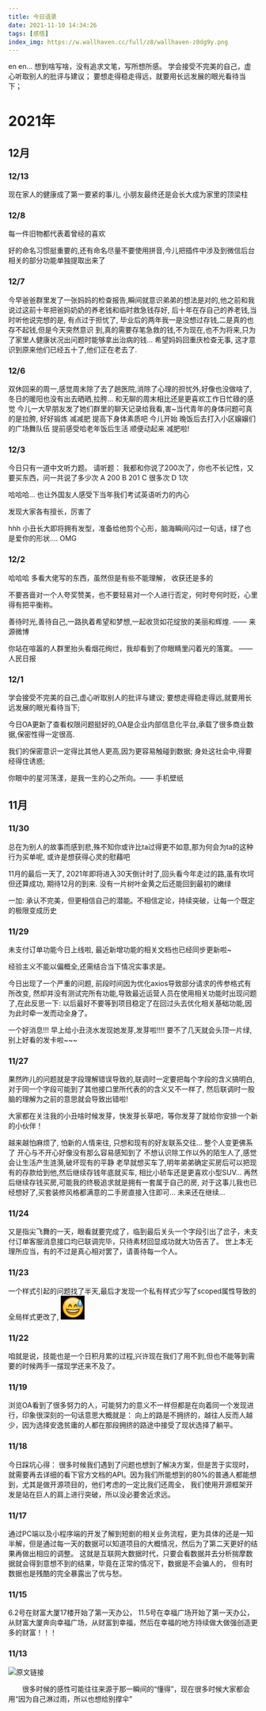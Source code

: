 ```yaml
---
title: 今日语录
date: 2021-11-10 14:34:26
tags: [感悟]
index_img: https://w.wallhaven.cc/full/z8/wallhaven-z8dg9y.png
---
```


en en... 想到啥写啥，没有追求文笔，写所想所感。
学会接受不完美的自己，虚心听取别人的批评与建议；
要想走得稳走得远，就要用长远发展的眼光看待当下；
<!--more-->

# 2021年

## 12月
### 12/13
现在家人的健康成了第一要紧的事儿, 小朋友最终还是会长大成为家里的顶梁柱

### 12/8
每一件旧物都代表着曾经的喜欢

好的命名习惯挺重要的,还有命名尽量不要使用拼音,今儿把插件中涉及到微信后台相关的部分功能单独提取出来了

### 12/7
今早爸爸群里发了一张妈妈的检查报告,瞬间就意识弟弟的想法是对的,他之前和我说过这前十年把爸妈奶奶的养老钱和临时救急钱存好,
后十年在存自己的养老钱,当时听他说完想的是, 有点过于担忧了, 毕业后的两年我一是没想过存钱,二是真的也存不起钱,但是今天突然意识
到,真的需要存笔急救的钱,不为现在,也不为将来,只为了家里人健康状况出问题时能够拿出治病的钱...
希望妈妈回重庆检查无事, 这才意识到原来他们已经五十了,他们正在老去了.

### 12/6
双休回来的周一,感觉周末除了去了趟医院,消除了心理的担忧外,好像也没做啥了,
冬日的暖阳也没有出去晒晒,拉胯...
和无聊的周末相比还是更喜欢工作日忙碌的感觉
今儿一大早朋友发了她们群里的聊天记录给我看,害~当代青年的身体问题可真的是拉胯,
好好锻炼 减减肥 提高下身体素质吧
今儿开始 晚饭后去打入小区嬢嬢们的广场舞队伍 提前感受哈老年饭后生活 顺便动起来 减肥啦!

### 12/3
今日只有一道中文听力题。
请听题：
我都和你说了200次了，你也不长记性，又要买东西，问一共说了多少次
A 200    B  201   C   很多次  D  1次

哈哈哈...
也让外国友人感受下当年我们考试英语听力的内心

发现大家各有擅长，厉害了

hhh 小丑长大即将拥有发型，准备给他剪个心形，脑海瞬间闪过一句话，绿了也是爱你的形状.... OMG

### 12/2

哈哈哈 多看大佬写的东西，虽然但是有些不能理解， 收获还是多的

不要吝啬对一个人夸奖赞美，也不要轻易对一个人进行否定，何时夸何时贬，心里得有把平衡称。

善待时光,善待自己,一路执着希望和梦想,一起收货如花绽放的美丽和辉煌. —— 来源微博

你站在喧嚣的人群里抬头看烟花绚烂，我却看到了你眼睛里闪着光的落寞。 —— 人民日报

### 12/1

学会接受不完美的自己,虚心听取别人的批评与建议;
要想走得稳走得远,就要用长远发展的眼光看待当下;

今日OA更新了查看权限问题挺好的,OA是企业内部信息化平台,承载了很多商业数据,保密性得一定很高.

我们的保密意识一定得比其他人更高,因为更容易触碰到数据;
身处这社会中,得要经得住诱惑;

你眼中的星河荡漾，是我一生的心之所向。—— 手机壁纸

## 11月
### 11/30

总在为别人的故事而感到悲,殊不知你或许比ta过得更不如意,那为何会为ta的这种行为买单呢,
或许是想获得心灵的慰藉吧

11月的最后一天了, 2021年即将进入30天倒计时了,回头看今年走过的路,虽有坎坷但还算成功, 期待12月的到来.
没有一片树叶金黄之后还能回到最初的嫩绿

一加:
承认不完美，但更相信自己的潜能。不相信定论，持续突破，让每一个既定的极限变成历史

### 11/29

未支付订单功能今日上线啦, 最近新增功能的相关文档也已经同步更新啦~

经验主义不能以偏概全,还需结合当下情况实事求是。

今日出现了一个严重的问题, 前段时间因为优化axios导致部分请求的传参格式有所改变,
然却并没有测试完所有功能,导致最近运营人员在使用相关功能时出现问题了,在此反思一下:
以后最好不要等到项目稳定了在回过头去优化相关基础功能,因为此时牵一发而动全身了。

一个好消息!!! 早上给小丑浇水发现她发芽,发芽啦!!!! 要不了几天就会头顶一片绿,别上好看的发卡啦~~~

### 11/27

果然昨儿的问题就是字段理解错误导致的,联调时一定要把每个字段的含义搞明白,
对于同一个字段可能到了其他接口里所代表的的含义又不一样了, 然后联调时一股脑的理解为之前的意思就会导致出错啦!

大家都在关注我的小丑啥时候发芽，快发芽长草吧，等你发芽了就给你安排一个新的小伙伴！

越来越怕麻烦了, 怕新的人情来往, 只想和现有的好友联系交往... 
整个人变更佛系了 开心与不开心好像没有那么容易感知到了
不想认识除工作以外的陌生人了,感觉会让生活产生涟漪,破坏现有的平静
老早就想买车了,明年弟弟确定买房后可以把现有的存款给到他,然后继续存钱年底就买车, 相比小轿车还是更喜欢小型SUV...
再然后继续存钱买房,可能我的终极追求就是拥有一套属于自己的房, 对于这事儿我也已经想好了,买套装修风格都满意的二手房直接入住即可...
未来还在继续...

### 11/24

又是指尖飞舞的一天，眼看就要完成了，临到最后关头一个字段引出了岔子，未支付订单客服消息接口均已联调完毕，只待素材回显成功就大功告吉了。
世上本无理所应当，有的不过是真心相对罢了，请善待每一个人。

### 11/23

一个样式引起的问题找了半天,最后才发现一个私有样式少写了scoped属性导致的全局样式更改了, ![img.png](../img/ganga.png)

### 11/22

咱就是说，技能也是一个日积月累的过程,兴许现在我们了用不到,但也不能等到需要的时候两手一摆现学还来不及了。

### 11/19

浏览OA看到了很多努力的人，可能努力的意义不一样但都是在向着同一个发现进行，印象很深刻的一句话意思大概就是：
向上的路是不拥挤的，越往人反而人越少，因为选择安逸贫庸的人都在那段拥挤的路途中接受了现状选择了躺平。

### 11/18
今日踩坑心得：
很多时候我们遇到了问题也想到了解决方案，但是苦于实现时，就需要再去详细的看下官方文档的API。因为我们所能想到的80%的普通人都能想到，尤其是做开源项目的，他们考虑的一定比我们还周全，
我们使用开源框架开发是站在巨人的肩上进行突破，所以没必要舍近求远。

### 11/17

通过PC端以及小程序端的开发了解到短剧的相关业务流程，更为具体的还是一知半解，但是通过每一天的数据可以知道项目的大概情况，然后为了第二天更好的结果再做出相应的调整。
这就是互联网大数据时代，只要会看数据并去分析揣摩数据就会得到意想不到的结果，毕竟在正常的情况下，数据是不会骗人的， 但有时数据也是残酷的完全暴露出了优与愁。

### 11/15

6.2号在财富大厦17楼开始了第一天办公， 11.5号在幸福广场开始了第一天办公，从财富大厦奔向幸福广场，从财富到幸福，然后在幸福的地方持续做大做强创造更多的财富！！！

### 11/13

![原文链接](https://mp.weixin.qq.com/s/fkthFFu-XX0NojqnaiRTPQ)

&emsp;&emsp;很多时候的感性可能往往来源于那一瞬间的“懂得”，现在很多时候大家都会用“因为自己淋过雨，所以也想给别撑伞”
